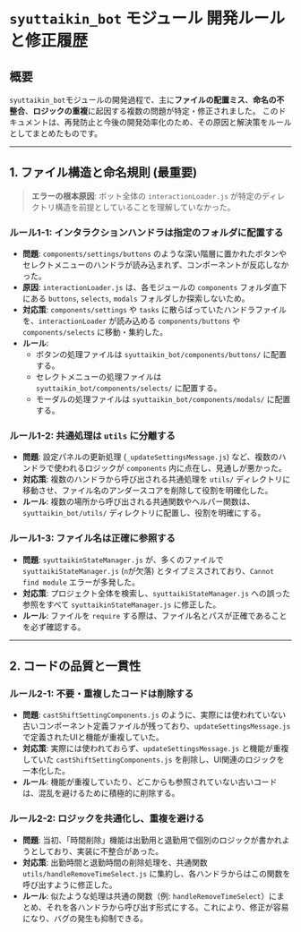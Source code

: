 # `syuttaikin_bot` モジュール 開発ルールと修正履歴

## 概要

`syuttaikin_bot`モジュールの開発過程で、主に**ファイルの配置ミス**、**命名の不整合**、**ロジックの重複**に起因する複数の問題が特定・修正されました。
このドキュメントは、再発防止と今後の開発効率化のため、その原因と解決策をルールとしてまとめたものです。

---

## 1. ファイル構造と命名規則 (最重要)

> **エラーの根本原因**: ボット全体の `interactionLoader.js` が特定のディレクトリ構造を前提としていることを理解していなかった。

### ルール1-1: インタラクションハンドラは指定のフォルダに配置する
- **問題**: `components/settings/buttons` のような深い階層に置かれたボタンやセレクトメニューのハンドラが読み込まれず、コンポーネントが反応しなかった。
- **原因**: `interactionLoader.js` は、各モジュールの `components` フォルダ直下にある `buttons`, `selects`, `modals` フォルダしか探索しないため。
- **対応策**: `components/settings` や `tasks` に散らばっていたハンドラファイルを、`interactionLoader` が読み込める `components/buttons` や `components/selects` に移動・集約した。
- **ルール**:
  - ボタンの処理ファイルは `syuttaikin_bot/components/buttons/` に配置する。
  - セレクトメニューの処理ファイルは `syuttaikin_bot/components/selects/` に配置する。
  - モーダルの処理ファイルは `syuttaikin_bot/components/modals/` に配置する。

### ルール1-2: 共通処理は `utils` に分離する
- **問題**: 設定パネルの更新処理 (`_updateSettingsMessage.js`) など、複数のハンドラで使われるロジックが `components` 内に点在し、見通しが悪かった。
- **対応策**: 複数のハンドラから呼び出される共通処理を `utils/` ディレクトリに移動させ、ファイル名のアンダースコアを削除して役割を明確化した。
- **ルール**: 複数の場所から呼び出される共通関数やヘルパー関数は、`syuttaikin_bot/utils/` ディレクトリに配置し、役割を明確にする。

### ルール1-3: ファイル名は正確に参照する
- **問題**: `syuttaikinStateManager.js` が、多くのファイルで `syuttaikiStateManager.js` (`n`が欠落) とタイプミスされており、`Cannot find module` エラーが多発した。
- **対応策**: プロジェクト全体を検索し、`syuttaikiStateManager.js` への誤った参照をすべて `syuttaikinStateManager.js` に修正した。
- **ルール**: ファイルを `require` する際は、ファイル名とパスが正確であることを必ず確認する。

---

## 2. コードの品質と一貫性

### ルール2-1: 不要・重複したコードは削除する
- **問題**: `castShiftSettingComponents.js` のように、実際には使われていない古いコンポーネント定義ファイルが残っており、`updateSettingsMessage.js` で定義されたUIと機能が重複していた。
- **対応策**: 実際には使われておらず、`updateSettingsMessage.js` と機能が重複していた `castShiftSettingComponents.js` を削除し、UI関連のロジックを一本化した。
- **ルール**: 機能が重複していたり、どこからも参照されていない古いコードは、混乱を避けるために積極的に削除する。

### ルール2-2: ロジックを共通化し、重複を避ける
- **問題**: 当初、「時間削除」機能は出勤用と退勤用で個別のロジックが書かれようとしており、実装に不整合があった。
- **対応策**: 出勤時間と退勤時間の削除処理を、共通関数 `utils/handleRemoveTimeSelect.js` に集約し、各ハンドラからはこの関数を呼び出すように修正した。
- **ルール**: 似たような処理は共通の関数（例: `handleRemoveTimeSelect`）にまとめ、それを各ハンドラから呼び出す形式にする。これにより、修正が容易になり、バグの発生も抑制できる。
